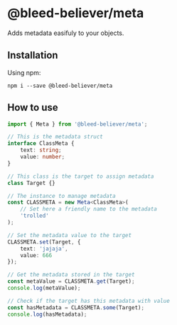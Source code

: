 # @bleed-believer/meta

Adds metadata easifuly to your objects.


## Installation

Using npm:
```
npm i --save @bleed-believer/meta
```

## How to use

```ts
import { Meta } from '@bleed-believer/meta';

// This is the metadata struct
interface ClassMeta {
    text: string;
    value: number;
}

// This class is the target to assign metadata
class Target {}

// The instance to manage metadata
const CLASSMETA = new Meta<ClassMeta>(
    // Set here a friendly name to the metadata
    'trolled'
);

// Set the metadata value to the target
CLASSMETA.set(Target, {
    text: 'jajaja',
    value: 666
});

// Get the metadata stored in the target
const metaValue = CLASSMETA.get(Target);
console.log(metaValue);

// Check if the target has this metadata with value
const hasMetadata = CLASSMETA.some(Target);
console.log(hasMetadata);
```